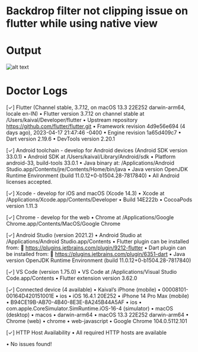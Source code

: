 # Backdrop filter not clipping issue on flutter while using native view
# Output
![alt text](issue.gif)
# Doctor Logs
[✓] Flutter (Channel stable, 3.7.12, on macOS 13.3 22E252 darwin-arm64, locale en-IN) • Flutter version 3.7.12 on channel stable at /Users/kaival/Developer/flutter • Upstream repository https://github.com/flutter/flutter.git • Framework revision 4d9e56e694 (4 days ago), 2023-04-17 21:47:46 -0400 • Engine revision 1a65d409c7 • Dart version 2.19.6 • DevTools version 2.20.1

[✓] Android toolchain - develop for Android devices (Android SDK version 33.0.1) • Android SDK at /Users/kaival/Library/Android/sdk • Platform android-33, build-tools 33.0.1 • Java binary at: /Applications/Android Studio.app/Contents/jre/Contents/Home/bin/java • Java version OpenJDK Runtime Environment (build 11.0.12+0-b1504.28-7817840) • All Android licenses accepted.

[✓] Xcode - develop for iOS and macOS (Xcode 14.3) • Xcode at /Applications/Xcode.app/Contents/Developer • Build 14E222b • CocoaPods version 1.11.3

[✓] Chrome - develop for the web • Chrome at /Applications/Google Chrome.app/Contents/MacOS/Google Chrome

[✓] Android Studio (version 2021.2) • Android Studio at /Applications/Android Studio.app/Contents • Flutter plugin can be installed from: 🔨 https://plugins.jetbrains.com/plugin/9212-flutter • Dart plugin can be installed from: 🔨 https://plugins.jetbrains.com/plugin/6351-dart • Java version OpenJDK Runtime Environment (build 11.0.12+0-b1504.28-7817840)

[✓] VS Code (version 1.75.0) • VS Code at /Applications/Visual Studio Code.app/Contents • Flutter extension version 3.62.0

[✓] Connected device (4 available) • Kaival’s iPhone (mobile) • 00008101-00164D420151001E • ios • iOS 16.4.1 20E252 • iPhone 14 Pro Max (mobile) • B94CE19B-AB70-4B40-8E3E-8A245B44A5AF • ios • com.apple.CoreSimulator.SimRuntime.iOS-16-4 (simulator) • macOS (desktop) • macos • darwin-arm64 • macOS 13.3 22E252 darwin-arm64 • Chrome (web) • chrome • web-javascript • Google Chrome 104.0.5112.101

[✓] HTTP Host Availability • All required HTTP hosts are available

• No issues found!
